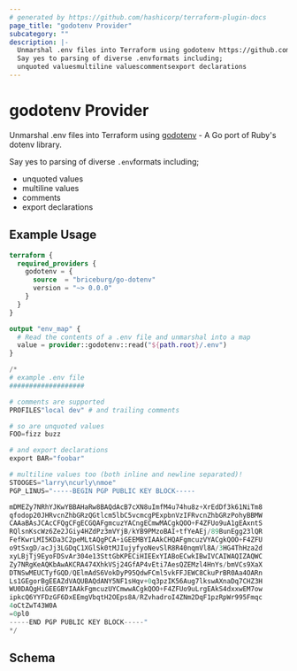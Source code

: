 ```yaml
---
# generated by https://github.com/hashicorp/terraform-plugin-docs
page_title: "godotenv Provider"
subcategory: ""
description: |-
  Unmarshal .env files into Terraform using godotenv https://github.com/joho/godotenv - A Go port of Ruby's dotenv library.
  Say yes to parsing of diverse .envformats including;
  unquoted valuesmultiline valuescommentsexport declarations
---
```


# godotenv Provider

Unmarshal .env files into Terraform using [godotenv](https://github.com/joho/godotenv) - A Go port of Ruby's dotenv library.

Say yes to parsing of diverse `.env`formats including;

* unquoted values
* multiline values
* comments
* export declarations

## Example Usage

```terraform
terraform {
  required_providers {
    godotenv = {
      source  = "briceburg/go-dotenv"
      version = "~> 0.0.0"
    }
  }
}

output "env_map" {
  # Read the contents of a .env file and unmarshal into a map
  value = provider::godotenv::read("${path.root}/.env")
}

/*
# example .env file
###################

# comments are supported
PROFILES"local dev" # and trailing comments

# so are unquoted values
FOO=fizz buzz

# and export declarations
export BAR="foobar"

# multiline values too (both inline and newline separated)!
STOOGES="larry\ncurly\nmoe"
PGP_LINUS="-----BEGIN PGP PUBLIC KEY BLOCK-----

mDMEZy7NRhYJKwYBBAHaRw8BAQdAcB7cXN8uImfM4u74hu8z+XrEdDf3k61NiTm8
qfodop20JHRvcnZhbGRzQGtlcm5lbC5vcmcgPExpbnVzIFRvcnZhbGRzPohyBBMW
CAAaBAsJCAcCFQgCFgECGQAFgmcuzYACngECmwMACgkQOO+F4ZFUo9uA1gEAxntS
RQlsnKscWz6Ze2JGiy4HZdPz3mVYjB/kYB9PMzoBAI+tfYeAEj/89BunEgg23lQR
FefKwrLMI5KDa3C2peMLtAQgPCA+iGEEMBYIAAkCHQAFgmcuzVYACgkQOO+F4ZFU
o9tSxgD/acJj3LGDqC1XGlSk0tMJIujyfyoNevSlR8R40nqmVl8A/3HG4ThHza2d
xyLBjTj9EyoFDSvAr304e13SttGbKPECiHIEExYIABoECwkIBwIVCAIWAQIZAQWC
Zy7NRgKeAQKbAwAKCRA474XhkVSj24GfAP4vEti7AesQZEMzl4HnYs/bmVCs9XaX
DTNSwMEUCTyfGQD/QElmAdS6VokDyP95QdwFCml5vkFFJEWC8CkuPrBR0Aa4OARn
Ls1GEgorBgEEAZdVAQUBAQdANY5NF1sHqv+0q3pzIK56Aug7lkswAXnaDq7CHZ3H
WU0DAQgHiGEEGBYIAAkFgmcuzUYCmwwACgkQOO+F4ZFUo9uLrgEAkS4dxxwEM7ow
ipkcQ6YYFDzGF6DxEEmgVbqtH2OEps8A/RZvhadroI4ZNm2DqF1pzRpWr995Fmqc
4oCtZwT43W0A
=0pl0
-----END PGP PUBLIC KEY BLOCK-----"
*/
```

<!-- schema generated by tfplugindocs -->
## Schema
